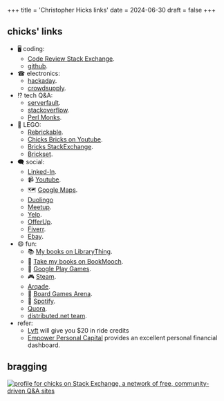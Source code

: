 +++
title = 'Christopher Hicks links'
date = 2024-06-30
draft = false
+++

## chicks' links

* 🖥 coding:
    *   [Code Review Stack Exchange](https://codereview.stackexchange.com/users/89257/chicks).
    *   [github](https://github.com/chicks-net).
* ☎ electronics:
    *   [hackaday](https://hackaday.io/chicks).
    *   [crowdsupply](https://www.crowdsupply.com/people/chicks).
* ⁉ tech Q&A:
    *   [serverfault](https://serverfault.com/users/205542/chicks).
    *   [stackoverflow](https://stackoverflow.com/users/2002471/chicks).
    *   [Perl Monks](https://perlmonks.org/index.pl?node_id=160784).
* 🧱 LEGO:
    *   [Rebrickable](https://rebrickable.com/users/chicks/).
    *   [Chicks Bricks on Youtube](https://www.youtube.com/@ChicksBricks123).
    *   [Bricks StackExchange](https://bricks.stackexchange.com/users/6174/chicks).
    *   [Brickset](https://brickset.com/profile/chicks).
* 🗨 social:
    *   [Linked-In](https://www.linkedin.com/in/chicks2fini).
    * 📹 [Youtube](https://www.youtube.com/@ChristopherHicksFINI).
    * 🗺 [Google Maps](https://maps.app.goo.gl/UPrMcz6HMuXncp1k7).
    *   [Duolingo](https://www.duolingo.com/profile/ChristopherH757)
    *   [Meetup](https://www.meetup.com/members/42800462/).
    *   [Yelp](https://chicks-net.yelp.com).
    *   [OfferUp](https://offerup.co/profile/chicks-net).
    *   [Fiverr](https://www.fiverr.com/chicks_net).
    *   [Ebay](https://www.ebay.com/fdbk/feedback_profile/cwhicks).
* 😄 fun:
    * 📚 [My books on LibraryThing](https://www.librarything.com/profile/christopher.hicks).
    * 📘 [Take my books on BookMooch](http://bookmooch.com/bio/chicks).
    * 📱 [Google Play Games](https://games.app.goo.gl/51ctZ7VqN2N6EJJBA).
    * 🎮 [Steam](https://steamcommunity.com/profiles/76561198037662755/).
    *   [Arqade](https://gaming.stackexchange.com/users/100715/chicks).
    * 🎲 [Board Games Arena](https://boardgamearena.com/player?id=89400494).
    * 🎼 [Spotify](https://open.spotify.com/user/chicks_net).
    *   [Quora](https://www.quora.com/profile/Christopher-Hicks-3).
    *   [distributed.net team](https://stats.distributed.net/team/tmsummary.php?project_id=8&team=31403).
*   refer:
    *   [Lyft](https://lyft.com/ie/CHRISTOPHE985315) will give you \$20
        in ride credits
    *   [Empower Personal Capital](https://empowerreferral.link/chicks)
        provides an excellent personal financial dashboard.

## bragging

[![profile for chicks on Stack Exchange, a network of free, community-driven Q&A sites](https://stackexchange.com/users/flair/2276315.png "profile for chicks on Stack Exchange, a network of free, community-driven Q&A sites")](https://stackexchange.com/users/2276315/chicks)
